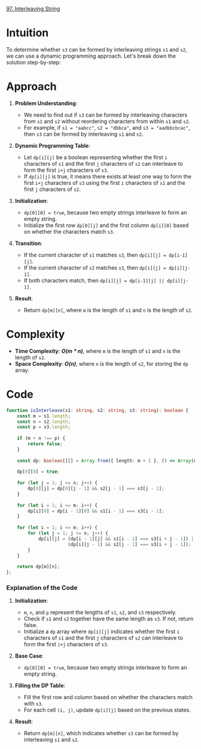 [97. Interleaving String](https://leetcode.com/problems/interleaving-string/)

# Intuition

To determine whether `s3` can be formed by interleaving strings `s1` and `s2`, we can use a dynamic programming approach. Let's break down the solution step-by-step:

# Approach

1. **Problem Understanding**:
   - We need to find out if `s3` can be formed by interleaving characters from `s1` and `s2` without reordering characters from within `s1` and `s2`.
   - For example, if `s1 = "aabcc"`, `s2 = "dbbca"`, and `s3 = "aadbbcbcac"`, then `s3` can be formed by interleaving `s1` and `s2`.
   
2. **Dynamic Programming Table**:
   - Let `dp[i][j]` be a boolean representing whether the first `i` characters of `s1` and the first `j` characters of `s2` can interleave to form the first `i+j` characters of `s3`.
   - If `dp[i][j]` is true, it means there exists at least one way to form the first `i+j` characters of `s3` using the first `i` characters of `s1` and the first `j` characters of `s2`.
   
3. **Initialization**:
   - `dp[0][0] = true`, because two empty strings interleave to form an empty string.
   - Initialize the first row `dp[0][j]` and the first column `dp[i][0]` based on whether the characters match `s3`.

4. **Transition**:
   - If the current character of `s1` matches `s3`, then `dp[i][j] = dp[i-1][j]`.
   - If the current character of `s2` matches `s3`, then `dp[i][j] = dp[i][j-1]`.
   - If both characters match, then `dp[i][j] = dp[i-1][j] || dp[i][j-1]`.
   
5. **Result**:
   - Return `dp[m][n]`, where `m` is the length of `s1` and `n` is the length of `s2`.

# Complexity

- **Time Complexity**: ***O(m * n)***, where `m` is the length of `s1` and `n` is the length of `s2`.
- **Space Complexity**: ***O(n)***, where `n` is the length of `s2`, for storing the `dp` array.

# Code
```typescript
function isInterleave(s1: string, s2: string, s3: string): boolean {
    const m = s1.length;
    const n = s2.length;
    const p = s3.length;
    
    if (m + n !== p) {
        return false;
    }
    
    const dp: boolean[][] = Array.from({ length: m + 1 }, () => Array(n + 1).fill(false));
    
    dp[0][0] = true;
    
    for (let j = 1; j <= n; j++) {
        dp[0][j] = dp[0][j - 1] && s2[j - 1] === s3[j - 1];
    }
    
    for (let i = 1; i <= m; i++) {
        dp[i][0] = dp[i - 1][0] && s1[i - 1] === s3[i - 1];
    }
    
    for (let i = 1; i <= m; i++) {
        for (let j = 1; j <= n; j++) {
            dp[i][j] = (dp[i - 1][j] && s1[i - 1] === s3[i + j - 1]) ||
                       (dp[i][j - 1] && s2[j - 1] === s3[i + j - 1]);
        }
    }
    
    return dp[m][n];
};

```

### Explanation of the Code

1. **Initialization**:
   - `m`, `n`, and `p` represent the lengths of `s1`, `s2`, and `s3` respectively.
   - Check if `s1` and `s2` together have the same length as `s3`. If not, return false.
   - Initialize a `dp` array where `dp[i][j]` indicates whether the first `i` characters of `s1` and the first `j` characters of `s2` can interleave to form the first `i+j` characters of `s3`.

2. **Base Case**:
   - `dp[0][0] = true`, because two empty strings interleave to form an empty string.

3. **Filling the DP Table**:
   - Fill the first row and column based on whether the characters match with `s3`.
   - For each cell `(i, j)`, update `dp[i][j]` based on the previous states.

4. **Result**:
   - Return `dp[m][n]`, which indicates whether `s3` can be formed by interleaving `s1` and `s2`.